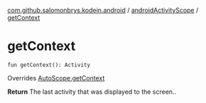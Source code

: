 [com.github.salomonbrys.kodein.android](../index.md) / [androidActivityScope](index.md) / [getContext](.)

# getContext

`fun getContext(): Activity`

Overrides [AutoScope.getContext](../../com.github.salomonbrys.kodein.bindings/-auto-scope/get-context.md)

**Return**
The last activity that was displayed to the screen..

